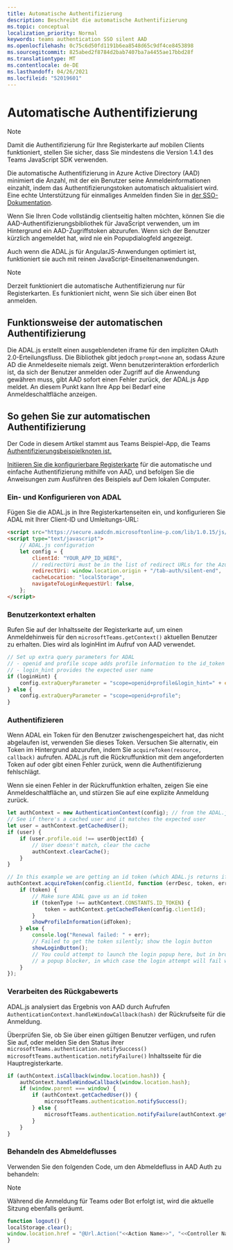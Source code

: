 ```yaml
---
title: Automatische Authentifizierung
description: Beschreibt die automatische Authentifizierung
ms.topic: conceptual
localization_priority: Normal
keywords: teams authentication SSO silent AAD
ms.openlocfilehash: 0c75c6d50fd1191b6ea8548d65c9df4ce8453898
ms.sourcegitcommit: 825abed2f8784d2bab7407ba7a4455ae17bbd28f
ms.translationtype: MT
ms.contentlocale: de-DE
ms.lasthandoff: 04/26/2021
ms.locfileid: "52019601"
---
```

# <a name="silent-authentication"></a>Automatische Authentifizierung

> [!NOTE]
> Damit die Authentifizierung für Ihre Registerkarte auf mobilen Clients funktioniert, stellen Sie sicher, dass Sie mindestens die Version 1.4.1 des Teams JavaScript SDK verwenden.

Die automatische Authentifizierung in Azure Active Directory (AAD) minimiert die Anzahl, mit der ein Benutzer seine Anmeldeinformationen einzahlt, indem das Authentifizierungstoken automatisch aktualisiert wird. Eine echte Unterstützung für einmaliges Anmelden finden Sie in [der SSO-Dokumentation](~/tabs/how-to/authentication/auth-aad-sso.md).

Wenn Sie Ihren Code vollständig clientseitig halten möchten, können Sie die AAD-Authentifizierungsbibliothek für JavaScript verwenden, um im Hintergrund ein AAD-Zugriffstoken abzurufen. [](/azure/active-directory/develop/active-directory-authentication-libraries) Wenn sich der Benutzer kürzlich angemeldet hat, wird nie ein Popupdialogfeld angezeigt.

Auch wenn die ADAL.js für AngularJS-Anwendungen optimiert ist, funktioniert sie auch mit reinen JavaScript-Einseitenanwendungen.

> [!NOTE]
> Derzeit funktioniert die automatische Authentifizierung nur für Registerkarten. Es funktioniert nicht, wenn Sie sich über einen Bot anmelden.

## <a name="how-silent-authentication-works"></a>Funktionsweise der automatischen Authentifizierung

Die ADAL.js erstellt einen ausgeblendeten iframe für den impliziten OAuth 2.0-Erteilungsfluss. Die Bibliothek gibt jedoch `prompt=none` an, sodass Azure AD die Anmeldeseite niemals zeigt. Wenn benutzerinteraktion erforderlich ist, da sich der Benutzer anmelden oder Zugriff auf die Anwendung gewähren muss, gibt AAD sofort einen Fehler zurück, der ADAL.js App meldet. An diesem Punkt kann Ihre App bei Bedarf eine Anmeldeschaltfläche anzeigen.

## <a name="how-to-do-silent-authentication"></a>So gehen Sie zur automatischen Authentifizierung

Der Code in diesem Artikel stammt aus Teams Beispiel-App, die Teams [Authentifizierungsbeispielknoten ist.](https://github.com/OfficeDev/Microsoft-Teams-Samples/blob/main/samples/app-auth/nodejs/src/views/tab/silent/silent.hbs)

[Initiieren Sie die konfigurierbare Registerkarte](https://github.com/OfficeDev/Microsoft-Teams-Samples/tree/main/samples/tab-channel-group-config-page-auth/csharp) für die automatische und einfache Authentifizierung mithilfe von AAD, und befolgen Sie die Anweisungen zum Ausführen des Beispiels auf Dem lokalen Computer.

### <a name="include-and-configure-adal"></a>Ein- und Konfigurieren von ADAL

Fügen Sie die ADAL.js in Ihre Registerkartenseiten ein, und konfigurieren Sie ADAL mit Ihrer Client-ID und Umleitungs-URL:

```html
<script src="https://secure.aadcdn.microsoftonline-p.com/lib/1.0.15/js/adal.min.js" integrity="sha384-lIk8T3uMxKqXQVVfFbiw0K/Nq+kt1P3NtGt/pNexiDby2rKU6xnDY8p16gIwKqgI" crossorigin="anonymous"></script>
<script type="text/javascript">
    // ADAL.js configuration
    let config = {
        clientId: "YOUR_APP_ID_HERE",
        // redirectUri must be in the list of redirect URLs for the Azure AD app
        redirectUri: window.location.origin + "/tab-auth/silent-end",
        cacheLocation: "localStorage",
        navigateToLoginRequestUrl: false,
    };
</script>
```

### <a name="get-the-user-context"></a>Benutzerkontext erhalten

Rufen Sie auf der Inhaltsseite der Registerkarte auf, um einen Anmeldehinweis für den `microsoftTeams.getContext()` aktuellen Benutzer zu erhalten. Dies wird als loginHint im Aufruf von AAD verwendet.

```javascript
// Set up extra query parameters for ADAL
// - openid and profile scope adds profile information to the id_token
// - login_hint provides the expected user name
if (loginHint) {
    config.extraQueryParameter = "scope=openid+profile&login_hint=" + encodeURIComponent(loginHint);
} else {
    config.extraQueryParameter = "scope=openid+profile";
}
```

### <a name="authenticate"></a>Authentifizieren

Wenn ADAL ein Token für den Benutzer zwischengespeichert hat, das nicht abgelaufen ist, verwenden Sie dieses Token. Versuchen Sie alternativ, ein Token im Hintergrund abzurufen, indem Sie `acquireToken(resource, callback)` aufrufen. ADAL.js ruft die Rückruffunktion mit dem angeforderten Token auf oder gibt einen Fehler zurück, wenn die Authentifizierung fehlschlägt.

Wenn sie einen Fehler in der Rückruffunktion erhalten, zeigen Sie eine Anmeldeschaltfläche an, und stürzen Sie auf eine explizite Anmeldung zurück.

```javascript
let authContext = new AuthenticationContext(config); // from the ADAL.js library
// See if there's a cached user and it matches the expected user
let user = authContext.getCachedUser();
if (user) {
    if (user.profile.oid !== userObjectId) {
        // User doesn't match, clear the cache
        authContext.clearCache();
    }
}

// In this example we are getting an id token (which ADAL.js returns if we ask for resource = clientId)
authContext.acquireToken(config.clientId, function (errDesc, token, err, tokenType) {
    if (token) {
        // Make sure ADAL gave us an id token
        if (tokenType !== authContext.CONSTANTS.ID_TOKEN) {
            token = authContext.getCachedToken(config.clientId);
        }
        showProfileInformation(idToken);
    } else {
        console.log("Renewal failed: " + err);
        // Failed to get the token silently; show the login button
        showLoginButton();
        // You could attempt to launch the login popup here, but in browsers this could be blocked by
        // a popup blocker, in which case the login attempt will fail with the reason FailedToOpenWindow.
    }
});
```

### <a name="process-the-return-value"></a>Verarbeiten des Rückgabewerts

ADAL.js analysiert das Ergebnis von AAD durch Aufrufen `AuthenticationContext.handleWindowCallback(hash)` der Rückrufseite für die Anmeldung.

Überprüfen Sie, ob Sie über einen gültigen Benutzer verfügen, und rufen Sie auf, oder melden Sie den Status ihrer `microsoftTeams.authentication.notifySuccess()` `microsoftTeams.authentication.notifyFailure()` Inhaltsseite für die Hauptregisterkarte.

```javascript
if (authContext.isCallback(window.location.hash)) {
    authContext.handleWindowCallback(window.location.hash);
    if (window.parent === window) {
        if (authContext.getCachedUser()) {
            microsoftTeams.authentication.notifySuccess();
        } else {
            microsoftTeams.authentication.notifyFailure(authContext.getLoginError());
        }
    }
}
```

### <a name="handle-sign-out-flow"></a>Behandeln des Abmeldeflusses

Verwenden Sie den folgenden Code, um den Abmeldefluss in AAD Auth zu behandeln:

> [!NOTE]
> Während die Anmeldung für Teams oder Bot erfolgt ist, wird die aktuelle Sitzung ebenfalls geräumt.

```javascript
function logout() {
localStorage.clear();
window.location.href = "@Url.Action("<<Action Name>>", "<<Controller Name>>")";
}
```
